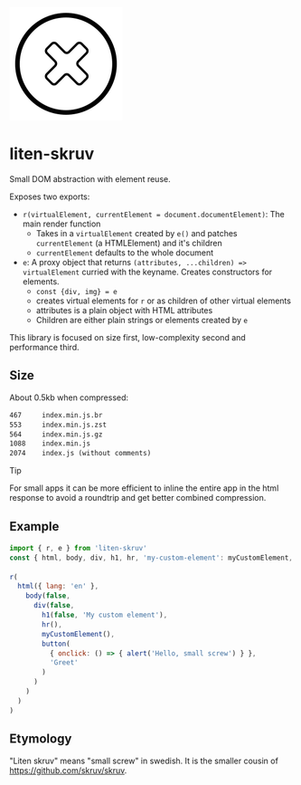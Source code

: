 ![skruv](./icon.svg)

# liten-skruv

Small DOM abstraction with element reuse.

Exposes two exports:

- `r(virtualElement, currentElement = document.documentElement)`: The main render function
  - Takes in a `virtualElement` created by `e()` and patches `currentElement` (a HTMLElement) and it's children
  - `currentElement` defaults to the whole document
- `e`: A proxy object that returns `(attributes, ...children) => virtualElement` curried with the keyname. Creates constructors for elements.
  - `const {div, img} = e`
  - creates virtual elements for `r` or as children of other virtual elements
  - attributes is a plain object with HTML attributes
  - Children are either plain strings or elements created by `e`

This library is focused on size first, low-complexity second and performance third.

## Size

About 0.5kb when compressed:

```txt
467     index.min.js.br
553     index.min.js.zst
564     index.min.js.gz
1088    index.min.js
2074    index.js (without comments)
```

> [!TIP]
> For small apps it can be more efficient to inline the entire app in the html response to avoid a roundtrip and get better combined compression.

## Example

```js
import { r, e } from 'liten-skruv'
const { html, body, div, h1, hr, 'my-custom-element': myCustomElement, button } = e

r(
  html({ lang: 'en' },
    body(false,
      div(false,
        h1(false, 'My custom element'),
        hr(),
        myCustomElement(),
        button(
          { onclick: () => { alert('Hello, small screw') } },
          'Greet'
        )
      )
    )
  )
)
```

## Etymology

"Liten skruv" means "small screw" in swedish. It is the smaller cousin of https://github.com/skruv/skruv.
